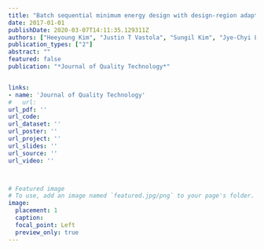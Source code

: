 ```yaml
---
title: "Batch sequential minimum energy design with design-region adaptation"
date: 2017-01-01
publishDate: 2020-03-07T14:11:35.129311Z
authors: ["Heeyoung Kim", "Justin T Vastola", "Sungil Kim", "Jye-Chyi Lu", "Martha A Grover"]
publication_types: ["2"]
abstract: ""
featured: false
publication: "*Journal of Quality Technology*"


links: 
- name: 'Journal of Quality Technology'
#   url: 
url_pdf: ''
url_code: 
url_dataset: ''
url_poster: ''
url_project: ''
url_slides: ''
url_source: ''
url_video: ''



# Featured image
# To use, add an image named `featured.jpg/png` to your page's folder. 
image:
  placement: 1
  caption: 
  focal_point: Left
  preview_only: true
---
```



